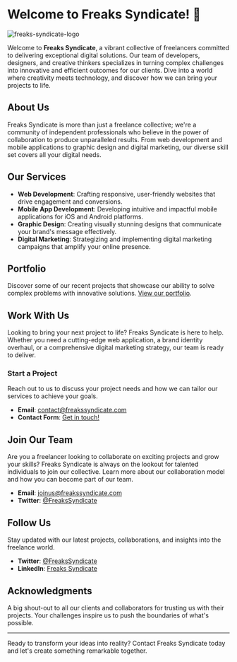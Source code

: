 # Welcome to Freaks Syndicate! 🌟

![freaks-syndicate-logo](https://github.com/freaks-syndicate/.github/assets/60681622/0399ba0e-eebf-40e6-981c-7bb7d7e8c408)

Welcome to **Freaks Syndicate**, a vibrant collective of freelancers committed to delivering exceptional digital solutions. Our team of developers, designers, and creative thinkers specializes in turning complex challenges into innovative and efficient outcomes for our clients. Dive into a world where creativity meets technology, and discover how we can bring your projects to life.

## About Us

Freaks Syndicate is more than just a freelance collective; we're a community of independent professionals who believe in the power of collaboration to produce unparalleled results. From web development and mobile applications to graphic design and digital marketing, our diverse skill set covers all your digital needs.

## Our Services

- **Web Development**: Crafting responsive, user-friendly websites that drive engagement and conversions.
- **Mobile App Development**: Developing intuitive and impactful mobile applications for iOS and Android platforms.
- **Graphic Design**: Creating visually stunning designs that communicate your brand's message effectively.
- **Digital Marketing**: Strategizing and implementing digital marketing campaigns that amplify your online presence.

## Portfolio

Discover some of our recent projects that showcase our ability to solve complex problems with innovative solutions. [View our portfolio](https://github.com/FreaksSyndicate/portfolio). <!-- Link to your portfolio or project showcases -->

## Work With Us

Looking to bring your next project to life? Freaks Syndicate is here to help. Whether you need a cutting-edge web application, a brand identity overhaul, or a comprehensive digital marketing strategy, our team is ready to deliver.

### Start a Project

Reach out to us to discuss your project needs and how we can tailor our services to achieve your goals.

- **Email**: contact@freakssyndicate.com
- **Contact Form**: [Get in touch!](https://github.com/FreaksSyndicate/contact) <!-- Replace with your actual contact page link -->

## Join Our Team

Are you a freelancer looking to collaborate on exciting projects and grow your skills? Freaks Syndicate is always on the lookout for talented individuals to join our collective. Learn more about our collaboration model and how you can become part of our team.

- **Email**: joinus@freakssyndicate.com
- **Twitter**: [@FreaksSyndicate](#)

## Follow Us

Stay updated with our latest projects, collaborations, and insights into the freelance world.

- **Twitter**: [@FreaksSyndicate](#)
- **LinkedIn**: [Freaks Syndicate](#) <!-- Replace with your actual LinkedIn page -->

## Acknowledgments

A big shout-out to all our clients and collaborators for trusting us with their projects. Your challenges inspire us to push the boundaries of what's possible.

---

Ready to transform your ideas into reality? Contact Freaks Syndicate today and let's create something remarkable together.
